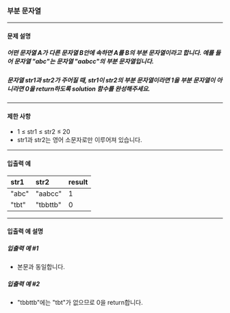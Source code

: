 ### 부분 문자열

***

#### 문제 설명
##### 어떤 문자열 A가 다른 문자열 B안에 속하면 A를 B의 부분 문자열이라고 합니다. 예를 들어 문자열 "abc"는 문자열 "aabcc"의 부분 문자열입니다.
##### 문자열 str1과 str2가 주어질 때, str1이 str2의 부분 문자열이라면 1을 부분 문자열이 아니라면 0을 return하도록 solution 함수를 완성해주세요.

***

#### 제한 사항
* 1 ≤ str1 ≤ str2 ≤ 20
* str1과 str2는 영어 소문자로만 이루어져 있습니다.

***

#### 입출력 예
str1	|str2	    |result|
|:--    |:--        |:--
"abc"	|"aabcc"	|1     | 
"tbt"	|"tbbttb"	|0     |

***

#### 입출력 예 설명
##### 입출력 예 #1
* 본문과 동일합니다.

##### 입출력 예 #2
* "tbbttb"에는 "tbt"가 없으므로 0을 return합니다.